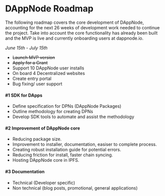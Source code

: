 # DAppNode Roadmap 


The following roadmap covers the core development of DAppNode, accounting for the next 26 weeks of development work needed to continue the project. Take into account the core functionality has already been built and the MVP is live and currently onboarding users at dappnode.io.  


_June 15th - July 15th_
* ~~Launch MVP version~~ 
* ~~Apply for a Grant~~
* Support 10 DAppNode user installs
* On board 4 Decentralized websites
* Create entry portal
* Bug fixing/ user support 


#### #1 SDK for DApps 
- Define specification for DPNs (DAppNode Packages)
- Outline methodology for creating DPNs 
- Develop SDK tools to automate and assist the methodology 



#### #2 Improvement of DAppNode core 
- Reducing package size. 
- Improvement to installer, documentation, easiser to complete process. 
- Creating robust installation guide for potential errors. 
- Reducing friction for install, faster chain syncing. 
- Hosting DAppNode core in IPFS. 



#### #3 Documentation 
- Technical (Developer specific)
- Non technical (blog posts, promotional, general applications)
